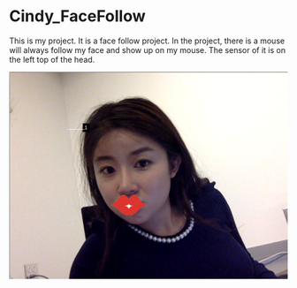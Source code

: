 # Cindy_FaceFollow

This is my project. It is a face follow project.
In the project, there is a mouse will always follow my face and show up on my mouse.
The sensor of it is on the left top of the head.

![screen shot](https://github.com/hongjiaz/Cindy_FaceFollow/blob/master/assets/Cindy_FaceFollow.png)
